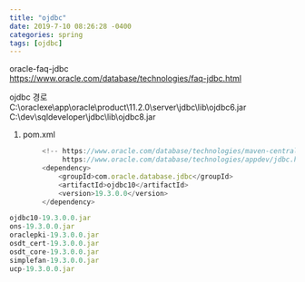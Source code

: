 ```yaml
---
title: "ojdbc"
date: 2019-7-10 08:26:28 -0400
categories: spring  
tags: [ojdbc]
---
```


oracle-faq-jdbc  
https://www.oracle.com/database/technologies/faq-jdbc.html


ojdbc 경로  
C:\oraclexe\app\oracle\product\11.2.0\server\jdbc\lib\ojdbc6.jar  
C:\dev\sqldeveloper\jdbc\lib\ojdbc8.jar  

1. pom.xml  
````javascript
        <!-- https://www.oracle.com/database/technologies/maven-central-guide.html 
             https://www.oracle.com/database/technologies/appdev/jdbc.html  -->
		<dependency>
		    <groupId>com.oracle.database.jdbc</groupId>
		    <artifactId>ojdbc10</artifactId>
		    <version>19.3.0.0</version>
		</dependency>

ojdbc10-19.3.0.0.jar
ons-19.3.0.0.jar
oraclepki-19.3.0.0.jar
osdt_cert-19.3.0.0.jar
osdt_core-19.3.0.0.jar
simplefan-19.3.0.0.jar
ucp-19.3.0.0.jar
````         
